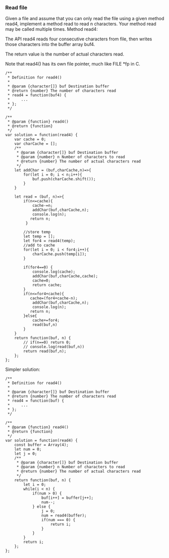 ### Read file
Given a file and assume that you can only read the file using a given method read4, implement a method read to read n characters. Your method read may be called multiple times.
Method read4:

The API read4 reads four consecutive characters from file, then writes those characters into the buffer array buf4.

The return value is the number of actual characters read.

Note that read4() has its own file pointer, much like FILE *fp in C.

```
/**
 * Definition for read4()
 * 
 * @param {character[]} buf Destination buffer
 * @return {number} The number of characters read
 * read4 = function(buf4) {
 *     ...
 * };
 */

/**
 * @param {function} read4()
 * @return {function}
 */
var solution = function(read4) {
    var cache = 0;
    var charCache = [];
    /**
     * @param {character[]} buf Destination buffer
     * @param {number} n Number of characters to read
     * @return {number} The number of actual characters read
     */
    let addChar = (buf,charCache,n)=>{
        for(let i = 0; i < n;i++){
            buf.push(charCache.shift());
        }
    }
    
    let read = (buf, n)=>{
        if(n<=cache){
            cache-=n;
            addChar(buf,charCache,n);
            console.log(n);
           return n;
         }
        
        //store temp
        let temp = [];
        let for4 = read4(temp);
        //add to cache
        for(let i = 0; i < for4;i++){
            charCache.push(temp[i]);
        }
        
        if(for4==0) {
            console.log(cache);
            addChar(buf,charCache,cache);
            cache=0;
            return cache;
        }
        if(n<=for4+cache){
           cache=(for4+cache-n);
            addChar(buf,charCache,n);
            console.log(n);
           return n;
        }else{
            cache+=for4;
            read(buf,n)
        }
    }
    return function(buf, n) {
        // if(n==0) return 0;
        // console.log(read(buf,n))
        return read(buf,n);
    };
};
```

Simpler solution:
```
/**
 * Definition for read4()
 * 
 * @param {character[]} buf Destination buffer
 * @return {number} The number of characters read
 * read4 = function(buf) {
 *     ...
 * };
 */

/**
 * @param {function} read4()
 * @return {function}
 */
var solution = function(read4) {
    const buffer = Array(4);
    let num = 0;
    let j = 0;
    /**
     * @param {character[]} buf Destination buffer
     * @param {number} n Number of characters to read
     * @return {number} The number of actual characters read
     */
    return function(buf, n) {
        let i = 0;
        while(i < n) {
            if(num > 0) {
                buf[i++] = buffer[j++];
                num--;
            } else {
                j = 0;
                num = read4(buffer);
                if(num === 0) {
                    return i;
                }
            }
        }
        return i;
    };
};

```
